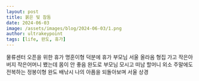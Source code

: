 ```yaml
---
layout: post
title: 붉은 빛 참돔
date: 2024-06-03
image: /assets/images/blog/2024-06-03/1.png
author: ultrakeypoint
tags: [life, 완도, 휴가]
---
```


물류센터 오픈을 위한 휴가
명훈이형 덕분에 휴가
부모님 서울 올라옴
형집 가고
작은아버지 작은어머니 뵀는데 몸이 안 좋음
완도로 부모님 모시고 떠남
할머니 외소
주말에도 전복하는 정봉이형
완도 배낚시
나의 아픔을 되돌아보며
서울 상경
